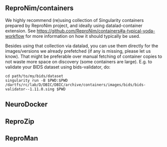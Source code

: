 ## ReproNim/containers

We highly recommend (re)using collection of Singularity containers prepared by ReproNim project, and ideally using datalad-container extension.
See https://github.com/ReproNim/containers#a-typical-yoda-workflow for more information on how it should typically be used.

Besides using that collection via datalad, you can use them directly for the images/versions we already prefetched (if any is missing, please let us know).
That might be preferable over manual fetching of container copies to not waste more space on discovery (some containers are large). E.g. to validate your BIDS dataset using bids-validator, do:

    cd path/to/my/bids/dataset
    singularity run -B $PWD:$PWD /dartfs/rc/lab/D/DBIC/DBIC/archive/containers/images/bids/bids-validator--1.11.0.sing $PWD

## NeuroDocker
## ReproZip
## ReproMan 
